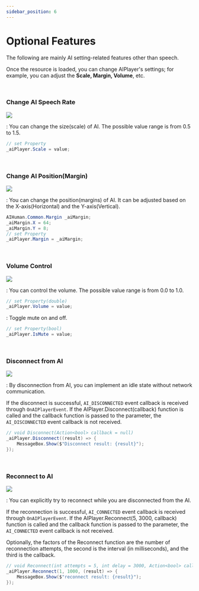 ```yaml
---
sidebar_position: 6
---
```


# Optional Features
The following are mainly AI setting-related features other than speech.

Once the resource is loaded, you can change AIPlayer's settings; for example, you can adjust the **Scale, Margin, Volume**, etc.

<br/>

### Change AI Speech Rate
<img src="/img/aihuman/windows/scale_1.4.x.png" />

: You can change the size(scale) of AI. The possible value range is from 0.5 to 1.5.

```csharp
// set Property
_aiPlayer.Scale = value;
```


<br/>

### Change AI Position(Margin)
<img src="/img/aihuman/windows/margin_1.4.x.png" />

: You can change the position(margins) of AI. It can be adjusted based on the X-axis(Horizontal) and the Y-axis(Vertical).

```csharp
AIHuman.Common.Margin _aiMargin;
_aiMargin.X = 64;
_aiMargin.Y = 8;
// set Property
_aiPlayer.Margin = _aiMargin;
```


<br/>

### Volume Control

<img src="/img/aihuman/windows/volumecontrol_1.4.x.png" />

: You can control the volume. The possible value range is from 0.0 to 1.0.

```csharp
// set Property(double)
_aiPlayer.Volume = value;
```

: Toggle mute on and off.

```csharp
// set Property(bool)
_aiPlayer.IsMute = value;
```


<br/>

### Disconnect from AI

<img src="/img/aihuman/windows/disconnect_1.5.x.png" />

: By disconnection from AI, you can implement an idle state without network communication.

If the disconnect is successful, `AI_DISCONNECTED` event callback is received through `OnAIPlayerEvent`. If the AIPlayer.Disconnect(callback) function is called and the callback function is passed to the parameter, the `AI_DISCONNECTED` event callback is not received.

```csharp
// void Disconnect(Action<bool> callback = null)
_aiPlayer.Disconnect((result) => {
    MessageBox.Show($"Disconnect result: {result}");
});
```


<br/>

### Reconnect to AI

<img src="/img/aihuman/windows/reconnect_1.5.x.png" />

: You can explicitly try to reconnect while you are disconnected from the AI.

If the reconnection is successful, `AI_CONNECTED` event callback is received through `OnAIPlayerEvent`. If the AIPlayer.Reconnect(5, 3000, callback) function is called and the callback function is passed to the parameter, the `AI_CONNECTED` event callback is not received.

Optionally, the factors of the Reconnect function are the number of reconnection attempts, the second is the interval (in milliseconds), and the third is the callback.

```csharp
// void Reconnect(int attempts = 5, int delay = 3000, Action<bool> callback = null)
_aiPlayer.Reconnect(1, 1000, (result) => {
    MessageBox.Show($"reconnect result: {result}");
});
```

